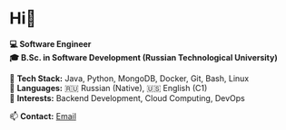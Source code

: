 # Hi👋  

**💻 Software Engineer**  
**🎓 B.Sc. in Software Development (Russian Technological University)**  

🔹 **Tech Stack:** Java, Python, MongoDB, Docker, Git, Bash, Linux  
🔹 **Languages:** 🇷🇺 Russian (Native), 🇺🇸 English (C1)  
🔹 **Interests:** Backend Development, Cloud Computing, DevOps  

📫 **Contact:** [Email](mailto:dmromanenko@outlook.com)

<!---
arimakish88u/arimakish88u is a ✨ special ✨ repository because its `README.md` (this file) appears on your GitHub profile.
You can click the Preview link to take a look at your changes.
--->
